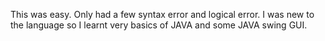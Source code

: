 This was easy. Only had a few syntax error and logical error. I was new to the language so I learnt very basics of JAVA and some JAVA swing GUI.
